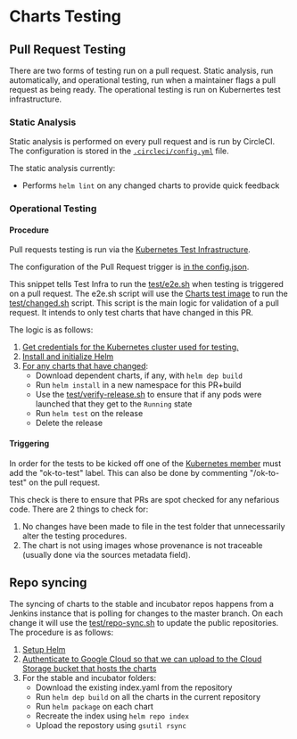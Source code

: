 # Charts Testing

## Pull Request Testing

There are two forms of testing run on a pull request. Static analysis, run
automatically, and operational testing, run when a maintainer flags a pull
request as being ready. The operational testing is run on Kubernertes test
infrastructure.

### Static Analysis

Static analysis is performed on every pull request and is run by CircleCI. The
configuration is stored in the [`.circleci/config.yml`](../.circleci/config.yml)
file.

The static analysis currently:

* Performs `helm lint` on any changed charts to provide quick feedback

### Operational Testing

#### Procedure

Pull requests testing is run via the [Kubernetes Test Infrastructure](https://github.com/kubernetes/test-infra).

The configuration of the Pull Request trigger is [in the config.json](https://github.com/kubernetes/test-infra/blob/827797c54b48295045698465b437f463ca9276c2/jobs/config.json#L10285).

This snippet tells Test Infra to run the [test/e2e.sh](https://github.com/kubernetes/charts/blob/master/test/e2e.sh)
when testing is triggered on a pull request. The e2e.sh script will use the [Charts test image](https://github.com/kubernetes/charts/blob/master/test/Dockerfile)
to run the [test/changed.sh](https://github.com/kubernetes/charts/blob/master/test/changed.sh) script. This script 
is the main logic for validation of a pull request. It intends to only test charts that have changed in this PR.

The logic is as follows:

1. [Get credentials for the Kubernetes cluster used for testing.](https://github.com/kubernetes/charts/blob/master/test/changed.sh#L42)
1. [Install and initialize Helm](https://github.com/kubernetes/charts/blob/master/test/changed.sh#L47)
1. [For any charts that have changed](https://github.com/kubernetes/charts/blob/master/test/changed.sh#L62):
    - Download dependent charts, if any, with `helm dep build`
    - Run `helm install` in a new namespace for this PR+build
    - Use the [test/verify-release.sh](https://github.com/kubernetes/charts/blob/master/test/verify-release.sh) to ensure that if any pods were launched that they get to the `Running` state
    - Run `helm test` on the release
    - Delete the release

#### Triggering

In order for the tests to be kicked off one of the 
[Kubernetes member](https://github.com/orgs/kubernetes/people) must add the 
"ok-to-test" label. This can also be done by commenting "/ok-to-test" on the pull request. 

This check is there to ensure that PRs are spot checked for any nefarious code. There are 2 things to check for:

1. No changes have been made to file in the test folder that unnecessarily alter the testing procedures.
1. The chart is not using images whose provenance is not traceable (usually done via the sources metadata field).

## Repo syncing

The syncing of charts to the stable and incubator repos happens from a Jenkins instance that is polling for changes
to the master branch. On each change it will use the [test/repo-sync.sh](https://github.com/kubernetes/charts/blob/master/test/repo-sync.sh)
to update the public repositories. The procedure is as follows:

1. [Setup Helm](https://github.com/kubernetes/charts/blob/master/test/repo-sync.sh#L16)
1. [Authenticate to Google Cloud so that we can upload to the Cloud Storage bucket that hosts the charts](https://github.com/kubernetes/charts/blob/master/test/repo-sync.sh#L27)
1. For the stable and incubator folders:
   - Download the existing index.yaml from the repository
   - Run `helm dep build` on all the charts in the current repository
   - Run `helm package` on each chart
   - Recreate the index using `helm repo index`
   - Upload the repostory using `gsutil rsync`

